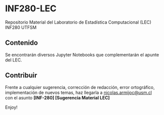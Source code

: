 # INF280-LEC
Repositorio Material del Laboratorio de Estadística Computacional (LEC) INF280 UTFSM

## Contenido
Se encontrarán diversos Jupyter Notebooks que complementarán el apunte del LEC.

## Contribuir
Frente a cualquier sugerencia, corrección de redacción, error ortográfico, implementación de nuevos temas, haz llegarla a nicolas.armijoc@usm.cl con el asunto **[INF-280] [Sugerencia Material LEC]**

Enjoy!

